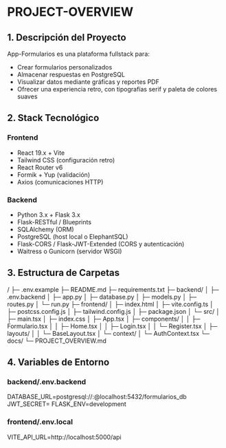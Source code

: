 # PROJECT-OVERVIEW

## 1. Descripción del Proyecto

App-Formularios es una plataforma fullstack para:
- Crear formularios personalizados
- Almacenar respuestas en PostgreSQL
- Visualizar datos mediante gráficas y reportes PDF
- Ofrecer una experiencia retro, con tipografías serif y paleta de colores suaves

## 2. Stack Tecnológico

### Frontend
- React 19.x + Vite
- Tailwind CSS (configuración retro)
- React Router v6
- Formik + Yup (validación)
- Axios (comunicaciones HTTP)

### Backend
- Python 3.x + Flask 3.x
- Flask-RESTful / Blueprints
- SQLAlchemy (ORM)
- PostgreSQL (host local o ElephantSQL)
- Flask-CORS / Flask-JWT-Extended (CORS y autenticación)
- Waitress o Gunicorn (servidor WSGI)

## 3. Estructura de Carpetas

/
├─ .env.example
├─ README.md
├─ requirements.txt
├─ backend/
│  ├─ .env.backend
│  ├─ app.py
│  ├─ database.py
│  ├─ models.py
│  ├─ routes.py
│  └─ run.py
├─ frontend/
│  ├─ index.html
│  ├─ vite.config.ts
│  ├─ postcss.config.js
│  ├─ tailwind.config.js
│  ├─ package.json
│  └─ src/
│     ├─ main.tsx
│     ├─ index.css
│     ├─ App.tsx
│     ├─ components/
│     │  ├─ Formulario.tsx
│     │  ├─ Home.tsx
│     │  ├─ Login.tsx
│     │  └─ Register.tsx
│     ├─ layouts/
│     │  └─ BaseLayout.tsx
│     └─ context/
│        └─ AuthContext.tsx
└─ docs/
   └─ PROJECT_OVERVIEW.md


## 4. Variables de Entorno

### backend/.env.backend
DATABASE_URL=postgresql://<user>:<pass>@localhost:5432/formularios_db
JWT_SECRET=<clave-secreta-para-jwt>
FLASK_ENV=development

### frontend/.env.local
VITE_API_URL=http://localhost:5000/api
